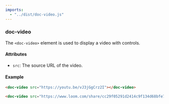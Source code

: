 ```yaml
---
imports:
  - "../dist/doc-video.js"
---
```


### doc-video

The `<doc-video>` element is used to display a video with controls.

#### Attributes

- `src`: The source URL of the video.

#### Example

```html
<doc-video src="https://youtu.be/vJ3jGgCrz2I"></doc-video>
```

<doc-video src="https://youtu.be/vJ3jGgCrz2I"></doc-video>

```html
<doc-video src="https://www.loom.com/share/cc29f05291d2414c9f134d68bfe7b8f1"></doc-video>
```

<doc-video src="https://www.loom.com/share/cc29f05291d2414c9f134d68bfe7b8f1"></doc-video>

